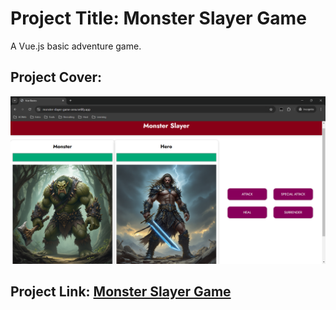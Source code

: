 # Project Title: Monster Slayer Game

A Vue.js basic adventure game.

## Project Cover:

![Project Screenshot](images/monster_slayer_game.png)

## Project Link: [Monster Slayer Game](https://monster-slayer-game-area.netlify.app/)
